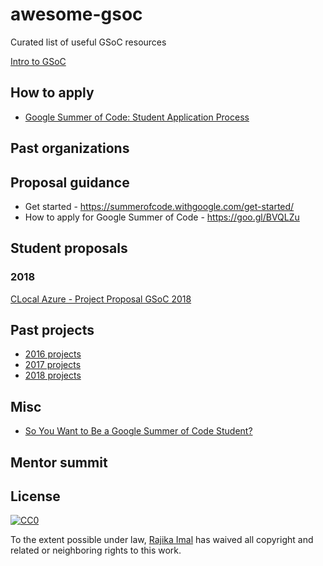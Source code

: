 # awesome-gsoc

Curated list of useful GSoC resources

[Intro to GSoC](https://www.youtube.com/watch?v=QVnN34YGz8s)

## How to apply

- [Google Summer of Code: Student Application Process](https://www.youtube.com/watch?v=s4IIBU6tgF4)

## Past organizations

## Proposal guidance

- Get started - https://summerofcode.withgoogle.com/get-started/
- How to apply for Google Summer of Code - https://goo.gl/BVQLZu

## Student proposals

### 2018

[CLocal Azure - Project Proposal GSoC 2018](https://github.com/cloudlibz/clocal-azure/wiki/Project-Proposal---GSoC-2018)

## Past projects

- [2016 projects](https://summerofcode.withgoogle.com/archive/2016/projects/)
- [2017 projects](https://summerofcode.withgoogle.com/archive/2017/projects/)
- [2018 projects](https://summerofcode.withgoogle.com/projects/)

## Misc

- [So You Want to Be a Google Summer of Code Student?](https://www.youtube.com/watch?v=YN7uGCg5vLg)

## Mentor summit

## License

[![CC0](http://mirrors.creativecommons.org/presskit/buttons/88x31/svg/cc-zero.svg)](https://creativecommons.org/publicdomain/zero/1.0/)

To the extent possible under law, [Rajika Imal](https://rajikaimal.github.io) has waived all copyright and related or neighboring rights to this work.
